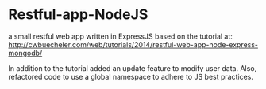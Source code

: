 Restful-app-NodeJS
==================

a small restful web app written in ExpressJS
based on the tutorial at:
http://cwbuecheler.com/web/tutorials/2014/restful-web-app-node-express-mongodb/

In addition to the tutorial added an update feature to modify user data.
Also, refactored code to use a global namespace to adhere to JS best practices.
